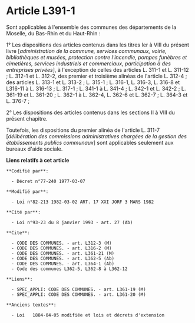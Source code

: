 # Article L391-1

Sont applicables à l'ensemble des communes des départements de la Moselle, du Bas-Rhin et du Haut-Rhin :

1° Les dispositions des articles contenus dans les titres Ier à VIII du présent livre [*administration de la commune,
services communaux, voirie, bibliothèques et musées, protection contre l'incendie, pompes funèbres et cimetières, services
industriels et commerciaux, participation à des entreprises privées*], à l'exception de celles des articles L. 311-1 et L.
311-12 ; L. 312-1 et L. 312-2, des premier et troisième alinéas de l'article L. 312-4 ; des articles L. 313-1 et L. 313-2 ;
L. 315-1 ; L. 316-1, L. 316-3, L. 316-8 et L316-11 à L. 316-13 ; L. 317-1 ; L. 341-1 à L. 341-4 ; L. 342-1 et L. 342-2 ; L.
361-19 et L. 361-20 ; L. 362-1 à L. 362-4, L. 362-6 et L. 362-7 ; L. 364-3 et L. 376-7 ;

2° Les dispositions des articles contenus dans les sections II à VIII du présent chapitre.

Toutefois, les dispositions du premier alinéa de l'article L. 311-7 [*délibération des commissions administratives chargées
de la gestion des établissements publics communaux*] sont applicables seulement aux bureaux d'aide sociale.

**Liens relatifs à cet article**

	**Codifié par**:

	  - Décret n°77-240 1977-03-07

	**Modifié par**:

	  - Loi n°82-213 1982-03-02 ART. 17 XXI JORF 3 MARS 1982

	**Cité par**:

	  - Loi n°93-23 du 8 janvier 1993 - art. 27 (Ab)

	**Cite**:

	  - CODE DES COMMUNES. - art. L312-3 (M)
	  - CODE DES COMMUNES. - art. L316-2 (M)
	  - CODE DES COMMUNES. - art. L361-21 (M)
	  - CODE DES COMMUNES. - art. L362-5 (Ab)
	  - CODE DES COMMUNES. - art. L364-1 (Ab)
	  - Code des communes L362-5, L362-8 à L362-12

	**Liens**:

	  - SPEC_APPLI: CODE DES COMMUNES. - art. L361-19 (M)
	  - SPEC_APPLI: CODE DES COMMUNES. - art. L361-20 (M)

	**Anciens textes**:

	  - Loi   1884-04-05 modifiée et lois et décrets d'extension
